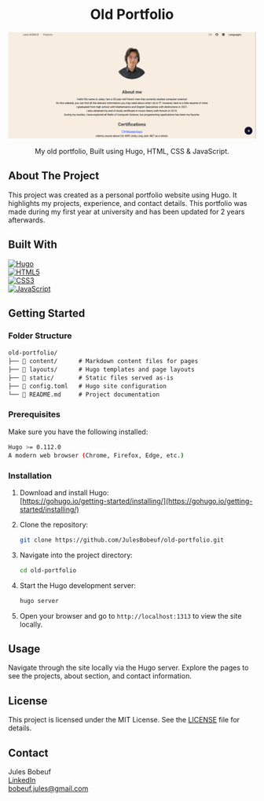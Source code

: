 <div align="center">
  <h1 align="center">Old Portfolio</h1>
  <img src="assets/readme-old-portfolio.png" alt="Website Screenshot" width="600">  <p align="center">
    My old portfolio, Built using Hugo, HTML, CSS & JavaScript.
</div>

## About The Project

This project was created as a personal portfolio website using Hugo. It highlights my projects, experience, and contact details. This portfolio was made during my first year at university and has been updated for 2 years afterwards.

## Built With

[![Hugo](https://img.shields.io/badge/Hugo-FF4088?style=for-the-badge&logo=hugo&logoColor=white)](https://gohugo.io/)  
[![HTML5](https://img.shields.io/badge/HTML5-E34F26?style=for-the-badge&logo=html5&logoColor=white)](https://developer.mozilla.org/en-US/docs/Web/HTML)  
[![CSS3](https://img.shields.io/badge/CSS3-1572B6?style=for-the-badge&logo=css3&logoColor=white)](https://developer.mozilla.org/en-US/docs/Web/CSS)  
[![JavaScript](https://img.shields.io/badge/JavaScript-F7DF1E?style=for-the-badge&logo=javascript&logoColor=black)](https://developer.mozilla.org/en-US/docs/Web/JavaScript)

## Getting Started

### Folder Structure

```markdown
old-portfolio/
├── 📁 content/      # Markdown content files for pages
├── 📁 layouts/      # Hugo templates and page layouts
├── 📁 static/       # Static files served as-is
├── 📄 config.toml   # Hugo site configuration
└── 📄 README.md     # Project documentation
```

### Prerequisites

Make sure you have the following installed:

```sh
Hugo >= 0.112.0
A modern web browser (Chrome, Firefox, Edge, etc.)
```

### Installation

1. Download and install Hugo:  
   [https://gohugo.io/getting-started/installing/](https://gohugo.io/getting-started/installing/)

2. Clone the repository:

   ```sh
   git clone https://github.com/JulesBobeuf/old-portfolio.git
   ```

3. Navigate into the project directory:

   ```sh
   cd old-portfolio
   ```

4. Start the Hugo development server:

   ```sh
   hugo server
   ```

5. Open your browser and go to `http://localhost:1313` to view the site locally.

## Usage

Navigate through the site locally via the Hugo server. Explore the pages to see the projects, about section, and contact information.

## License

This project is licensed under the MIT License. See the [LICENSE](LICENSE) file for details.

## Contact

Jules Bobeuf  
[LinkedIn](https://www.linkedin.com/in/bobeuf-jules/)  
bobeuf.jules@gmail.com
